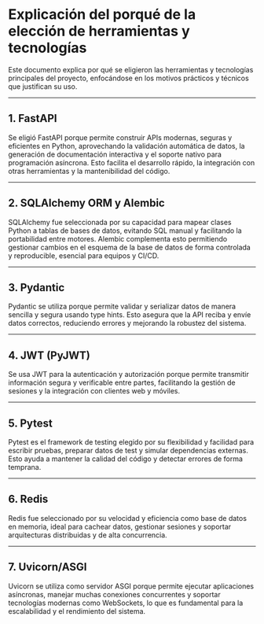 # Explicación del porqué de la elección de herramientas y tecnologías

Este documento explica por qué se eligieron las herramientas y tecnologías principales del proyecto, enfocándose en los motivos prácticos y técnicos que justifican su uso.

---

## 1. FastAPI
Se eligió FastAPI porque permite construir APIs modernas, seguras y eficientes en Python, aprovechando la validación automática de datos, la generación de documentación interactiva y el soporte nativo para programación asíncrona. Esto facilita el desarrollo rápido, la integración con otras herramientas y la mantenibilidad del código.

---

## 2. SQLAlchemy ORM y Alembic
SQLAlchemy fue seleccionada por su capacidad para mapear clases Python a tablas de bases de datos, evitando SQL manual y facilitando la portabilidad entre motores. Alembic complementa esto permitiendo gestionar cambios en el esquema de la base de datos de forma controlada y reproducible, esencial para equipos y CI/CD.

---

## 3. Pydantic
Pydantic se utiliza porque permite validar y serializar datos de manera sencilla y segura usando type hints. Esto asegura que la API reciba y envíe datos correctos, reduciendo errores y mejorando la robustez del sistema.

---

## 4. JWT (PyJWT)
Se usa JWT para la autenticación y autorización porque permite transmitir información segura y verificable entre partes, facilitando la gestión de sesiones y la integración con clientes web y móviles.

---

## 5. Pytest
Pytest es el framework de testing elegido por su flexibilidad y facilidad para escribir pruebas, preparar datos de test y simular dependencias externas. Esto ayuda a mantener la calidad del código y detectar errores de forma temprana.

---

## 6. Redis
Redis fue seleccionado por su velocidad y eficiencia como base de datos en memoria, ideal para cachear datos, gestionar sesiones y soportar arquitecturas distribuidas y de alta concurrencia.

---

## 7. Uvicorn/ASGI
Uvicorn se utiliza como servidor ASGI porque permite ejecutar aplicaciones asíncronas, manejar muchas conexiones concurrentes y soportar tecnologías modernas como WebSockets, lo que es fundamental para la escalabilidad y el rendimiento del sistema.
